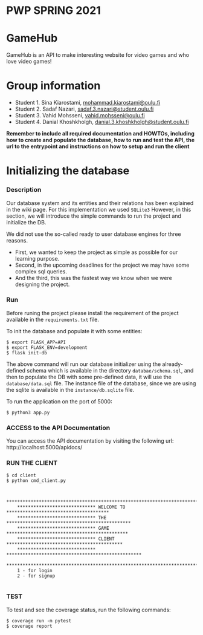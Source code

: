# PWP SPRING 2021
# GameHub
GameHub is an API to make interesting website for video games and who love video games!
# Group information
* Student 1. Sina Kiarostami, mohammad.kiarostami@oulu.fi
* Student 2. Sadaf Nazari, sadaf.3.nazari@student.oulu.fi
* Student 3. Vahid Mohsseni, vahid.mohsseni@oulu.fi
* Student 4. Danial Khoshkholgh, danial.3.khoshkholgh@student.oulu.fi

__Remember to include all required documentation and HOWTOs, including how to create and populate the database, how to run and test the API, the url to the entrypoint and instructions on how to setup and run the client__

# Initializing the database

### Description
Our database system and its entities and their relations has been explained in the wiki page. For this 
implementation we used `SQLite3`
However, in this section, we will introduce the simple commands to run the project and initialize the DB. 

We did not use the so-called ready to user database engines for three reasons. 

- First, we wanted to keep the project as simple as possible for our learning purpose. 
- Second, in the upcoming deadlines for the project we may have some complex sql queries. 
- And the third, this was the fastest way we know when we were designing the project.


### Run
Before runing the project please install the requirement of the project available in the `requirements.txt` file.

To init the database and populate it with some entities:

```shell
$ export FLASK_APP=API
$ export FLASK_ENV=development
$ flask init-db
```
The above command will run our database initializer using the already-defined schema which is available in the 
directory `databae/schema.sql`, and then to populate the DB with some pre-defined data, it will use the 
`database/data.sql` file. The instance file of the database, since we are using the sqlite is available in the 
`instance/db.sqlite` file.


To run the application on the port of 5000:

```shell
$ python3 app.py
```

### ACCESS to the API Documentation

You can access the API documentation by visiting the following url:
http://localhost:5000/apidocs/

### RUN THE CLIENT

```shell
$ cd client
$ python cmd_client.py

```

```

    ********************************************************************************
    ***************************** WELCOME TO **************************************
    ***************************** THE **********************************************
    ***************************** GAME *********************************************
    ***************************** CLIENT *******************************************
    ***************************** **************************************************
    ********************************************************************************
    1 - for login
    2 - for signup
    
```

### TEST

To test and see the coverage status, run the following commands:

```shell
$ coverage run -m pytest
$ coverage report
```